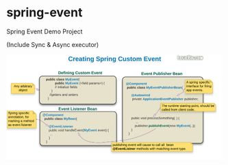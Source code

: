 # spring-event
Spring Event Demo Project

(Include Sync & Async executor)


![alt text](spring-event.png "Spring event overall")

